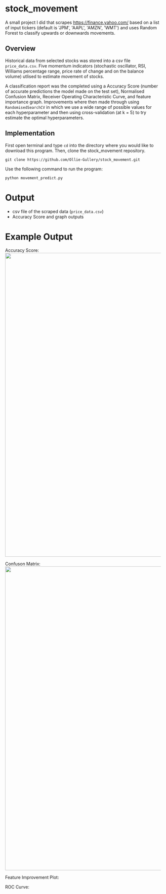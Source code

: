 # stock_movement
A small project I did that scrapes https://finance.yahoo.com/ based on a list of input tickers (default is 'JPM', 'AAPL', 'AMZN', 'WMT') and uses Random Forest to classify upwards or downwards movements.

## Overview
Historical data from selected stocks was stored into a csv file `price_data.csv`. Five momentum indicators (stochastic oscillator, RSI, Williams percentage range, 
price rate of change and on the balance volume) utlised to estimate movement of stocks. 

A classification report was the completed using a Accuracy Score (number of accurate predictions the model made on the test set),
Normalised Confusion Matrix, Receiver Operating Characteristic Curve, and feature importance graph. Improvements where then made through using `RandomisedSearchCV` in which we use a wide range of possible values for each hyperparameter and then using cross-validation (at k = 5) to try estimate the optimal hyperparameters.

## Implementation

First open terminal and type `cd` into the directory where you would like to download this program. Then, clone the stock_movement repository.

```
git clone https://github.com/Ollie-Gullery/stock_movement.git
```
Use the following command to run the program:
```
python movement_predict.py
```

# Output
* csv file of the scraped data (`price_data.csv`)
* Accuracy Score and graph outputs

# Example Output
Accuracy Score:
<img width="979" alt="" src="">

Confuson Matrix:
<img width="979" alt="" src="">

Feature Improvement Plot:

ROC Curve:
